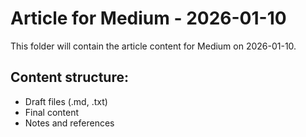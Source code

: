 # Article for Medium - 2026-01-10

This folder will contain the article content for Medium on 2026-01-10.

## Content structure:
- Draft files (.md, .txt)
- Final content
- Notes and references
